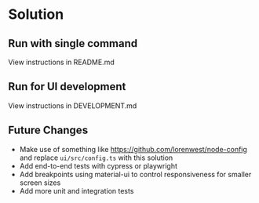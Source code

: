 # Solution

## Run with single command

View instructions in README.md

## Run for UI development

View instructions in DEVELOPMENT.md

## Future Changes

- Make use of something like https://github.com/lorenwest/node-config and replace `ui/src/config.ts` with this solution
- Add end-to-end tests with cypress or playwright
- Add breakpoints using material-ui to control responsiveness for smaller screen sizes
- Add more unit and integration tests
